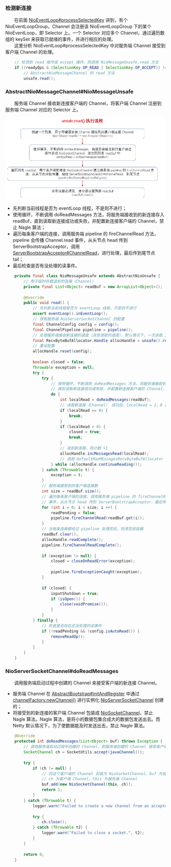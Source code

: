 ### 检测新连接
　　在前面 [NioEventLoop#processSelectedKey](https://github.com/martin-1992/Netty-Notes/blob/master/NioEventLoop/NioEventLoop%20%E7%9A%84%E5%90%AF%E5%8A%A8/processSelectedKeys.md) 讲到，有个 NioEventLoopGroup，Channel 会注册该 NioEventLoopGroup 下的某个 NioEventLoop，即 Selector 上。一个 Selector 对应多个 Channel，通过遍历数组的 keySet 来获取已就绪的事件，并进行相应的处理。<br />
　　这里分析 NioEventLoop#processSelectedKey 中对服务端 Channel 接受到客户端 Channel 的处理。

```java
    // 检测到 read 操作或 accept 操作，则调用 NioMessageUnsafe.read 方法
    if ((readyOps & (SelectionKey.OP_READ | SelectionKey.OP_ACCEPT)) != 0 || readyOps == 0) {
        // AbstractNioMessageChannel 的 read 方法
        unsafe.read();
```

### AbstractNioMessageChannel#NioMessageUnsafe
　　服务端 Channel 接收新连接客户端的 Channel，将客户端 Channel 注册到服务端 Channel 对应的 Selector 上。

![avatar](photo_1.png)

- 先判断当前线程是否为 eventLoop 线程，不是则不进行；
- 使用循环，不断调用 doReadMessages 方法，将服务端接收到的新连接存入 readBuf，直到读取新连接成功或失败，并配置新连接客户端的 Channel，禁止 Nagle 算法；
- 遍历每条客户端的连接，调用服务端 pipeline 的 fireChannelRead 方法，pipeline 会传播 Channel.read 事件，从头节点 head 传到 ServerBootstrapAcceptor，调用 [ServerBootstrapAcceptor#ChannelRead](https://github.com/martin-1992/Netty-Notes/blob/master/%E6%96%B0%E8%BF%9E%E6%8E%A5%E7%9A%84%E6%8E%A5%E5%85%A5/ServerBootstrap%23channelRead.md)，进行处理，最后传到尾节点 tail；
- 最后检查是否有没处理的读事件。

```java
    private final class NioMessageUnsafe extends AbstractNioUnsafe {
        // 用于临时存载读到的连接（Channel）
        private final List<Object> readBuf = new ArrayList<Object>();

        @Override
        public void read() {
            // 先判断当前线程是否为 eventLoop 线程，不是则不进行
            assert eventLoop().inEventLoop();
            // 获取服务端 NioServerSocketChannel 的配置
            final ChannelConfig config = config();
            final ChannelPipeline pipeline = pipeline();
            // 处理服务端接收新连接的速度（消息读取的速度），默认情况下，一次读取 16 个连接
            final RecvByteBufAllocator.Handle allocHandle = unsafe().recvBufAllocHandle();
            // 重设配置
            allocHandle.reset(config);

            boolean closed = false;
            Throwable exception = null;
            try {
                try {
                    // 使用循环，不断调用 doReadMessages 方法，将服务端接收到的新连接存入 readBuf，
                    // 直到读取新连接成功或失败，并配置新连接客户端的 Channel，禁止 Nagle 算法
                    do {
                        int localRead = doReadMessages(readBuf);
                        // 读取新连接（Channel） 成功后，localRead = 1，0 即为失败，表示没有读取到新连接
                        if (localRead == 0) {
                            break;
                        }
                        if (localRead < 0) {
                            closed = true;
                            break;
                        }
                        // 读到新连接，则计数 +1
                        allocHandle.incMessagesRead(localRead);
                        // 调用 DefaultMaxMEssagesRecvByteBufAllocator
                    } while (allocHandle.continueReading());
                } catch (Throwable t) {
                    exception = t;
                }
                // 服务端接受到的客户端连接数
                int size = readBuf.size();
                // 遍历每条客户端的连接，调用服务端 pipeline 的 fireChannelRead 方法，pipeline 会传播 Channel.read
                // 事件，从头节点 head 传到 ServerBootstrapAcceptor，最后传到尾节点 tail
                for (int i = 0; i < size; i ++) {
                    readPending = false;
                    pipeline.fireChannelRead(readBuf.get(i));
                }
                // 当每条连接都经过 pipeline 处理完后，则清空该容器
                readBuf.clear();
                allocHandle.readComplete();
                pipeline.fireChannelReadComplete();

                if (exception != null) {
                    closed = closeOnReadError(exception);

                    pipeline.fireExceptionCaught(exception);
                }

                if (closed) {
                    inputShutdown = true;
                    if (isOpen()) {
                        close(voidPromise());
                    }
                }
            } finally {
                // 检查是否存在还没处理的读事件
                if (!readPending && !config.isAutoRead()) {
                    removeReadOp();
                }
            }
        }
    }
```


### NioServerSocketChannel#doReadMessages
　　调用服务端启动过程中创建的 Channel 来接受客户端的新连接 Channel。

- 服务端 Channel 在 [AbstractBootstrap#initAndRegister](https://github.com/martin-1992/Netty-Notes/blob/master/Netty%20%E6%9C%8D%E5%8A%A1%E7%AB%AF%E5%90%AF%E5%8A%A8%E8%BF%87%E7%A8%8B/initAndRegister.md) 中通过 [channelFactory.newChannel()](https://github.com/martin-1992/Netty-Notes/blob/master/Netty%20%E6%9C%8D%E5%8A%A1%E7%AB%AF%E5%90%AF%E5%8A%A8%E8%BF%87%E7%A8%8B/newChannel.md) 进行实例化 [NioServerSocketChannel](https://github.com/martin-1992/Netty-Notes/blob/master/%E6%96%B0%E8%BF%9E%E6%8E%A5%E7%9A%84%E6%8E%A5%E5%85%A5/NioServerSocketChannel.md) 创建的；
- 将接受到的新连接的客户端 Channel 包装成 [NioSocketChannel](https://github.com/martin-1992/Netty-Notes/blob/master/%E6%96%B0%E8%BF%9E%E6%8E%A5%E7%9A%84%E6%8E%A5%E5%85%A5/NioSocketChannel.md)，禁止 Nagle 算法。Nagle 算法，是将小的数据包集合成大的数据包发送出去。而 Netty 默认情况下，为了使数据能及时发送出去，禁止 Nagle 算法。

```java
    @Override
    protected int doReadMessages(List<Object> buf) throws Exception {
        // 调用服务端启动过程中创建的 Channel，即服务端创建的 Channel 接受客户端的连接 Channel
        SocketChannel ch = SocketUtils.accept(javaChannel());

        try {
            if (ch != null) {
                // 将这个客户端的 Channel 封装为 NioSocketChannel，buf 为容器对象，使用 ArrayList 形式
                // ch 为客户端 Channel，this 为服务端 Channel
                buf.add(new NioSocketChannel(this, ch));
                return 1;
            }
        } catch (Throwable t) {
            logger.warn("Failed to create a new channel from an accepted socket.", t);

            try {
                ch.close();
            } catch (Throwable t2) {
                logger.warn("Failed to close a socket.", t2);
            }
        }

        return 0;
    }
```

